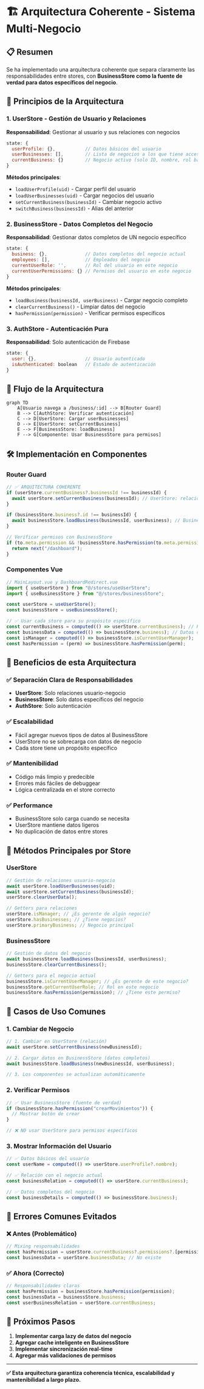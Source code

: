 # 🏗️ Arquitectura Coherente - Sistema Multi-Negocio

## 📋 Resumen

Se ha implementado una arquitectura coherente que separa claramente las responsabilidades entre stores, con **BusinessStore como la fuente de verdad para datos específicos del negocio**.

## 🎯 Principios de la Arquitectura

### 1. **UserStore** - Gestión de Usuario y Relaciones

**Responsabilidad**: Gestionar al usuario y sus relaciones con negocios

```javascript
state: {
  userProfile: {},           // Datos básicos del usuario
  userBusinesses: [],        // Lista de negocios a los que tiene acceso
  currentBusiness: {}        // Negocio activo (solo ID, nombre, rol básico)
}
```

**Métodos principales**:

- `loadUserProfile(uid)` - Cargar perfil del usuario
- `loadUserBusinesses(uid)` - Cargar negocios del usuario
- `setCurrentBusiness(businessId)` - Cambiar negocio activo
- `switchBusiness(businessId)` - Alias del anterior

### 2. **BusinessStore** - Datos Completos del Negocio

**Responsabilidad**: Gestionar datos completos de UN negocio específico

```javascript
state: {
  business: {},              // Datos completos del negocio actual
  employees: [],             // Empleados del negocio
  currentUserRole: '',       // Rol del usuario en este negocio
  currentUserPermissions: {} // Permisos del usuario en este negocio
}
```

**Métodos principales**:

- `loadBusiness(businessId, userBusiness)` - Cargar negocio completo
- `clearCurrentBusiness()` - Limpiar datos del negocio
- `hasPermission(permission)` - Verificar permisos específicos

### 3. **AuthStore** - Autenticación Pura

**Responsabilidad**: Solo autenticación de Firebase

```javascript
state: {
  user: {},                  // Usuario autenticado
  isAuthenticated: boolean   // Estado de autenticación
}
```

## 🔄 Flujo de la Arquitectura

```mermaid
graph TD
    A[Usuario navega a /business/:id] --> B[Router Guard]
    B --> C[AuthStore: Verificar autenticación]
    C --> D[UserStore: Cargar userBusinesses]
    D --> E[UserStore: setCurrentBusiness]
    E --> F[BusinessStore: loadBusiness]
    F --> G[Componente: Usar BusinessStore para permisos]
```

## 🛠️ Implementación en Componentes

### Router Guard

```javascript
// ✅ ARQUITECTURA COHERENTE
if (userStore.currentBusiness?.businessId !== businessId) {
  await userStore.setCurrentBusiness(businessId); // UserStore: relación
}

if (businessStore.business?.id !== businessId) {
  await businessStore.loadBusiness(businessId, userBusiness); // BusinessStore: datos
}

// Verificar permisos con BusinessStore
if (to.meta.permission && !businessStore.hasPermission(to.meta.permission)) {
  return next("/dashboard");
}
```

### Componentes Vue

```javascript
// MainLayout.vue y DashboardRedirect.vue
import { useUserStore } from "@/stores/useUserStore";
import { useBusinessStore } from "@/stores/businessStore";

const userStore = useUserStore();
const businessStore = useBusinessStore();

// ✅ Usar cada store para su propósito específico
const currentBusiness = computed(() => userStore.currentBusiness); // Relación básica
const businessData = computed(() => businessStore.business); // Datos completos
const isManager = computed(() => businessStore.isCurrentUserManager);
const hasPermission = (perm) => businessStore.hasPermission(perm);
```

## 🎨 Beneficios de esta Arquitectura

### ✅ **Separación Clara de Responsabilidades**

- **UserStore**: Solo relaciones usuario-negocio
- **BusinessStore**: Solo datos específicos del negocio
- **AuthStore**: Solo autenticación

### ✅ **Escalabilidad**

- Fácil agregar nuevos tipos de datos al BusinessStore
- UserStore no se sobrecarga con datos de negocio
- Cada store tiene un propósito específico

### ✅ **Mantenibilidad**

- Código más limpio y predecible
- Errores más fáciles de debuggear
- Lógica centralizada en el store correcto

### ✅ **Performance**

- BusinessStore solo carga cuando se necesita
- UserStore mantiene datos ligeros
- No duplicación de datos entre stores

## 🔧 Métodos Principales por Store

### UserStore

```javascript
// Gestión de relaciones usuario-negocio
await userStore.loadUserBusinesses(uid);
await userStore.setCurrentBusiness(businessId);
userStore.clearUserData();

// Getters para relaciones
userStore.isManager; // ¿Es gerente de algún negocio?
userStore.hasBusinesses; // ¿Tiene negocios?
userStore.primaryBusiness; // Negocio principal
```

### BusinessStore

```javascript
// Gestión de datos del negocio
await businessStore.loadBusiness(businessId, userBusiness);
businessStore.clearCurrentBusiness();

// Getters para el negocio actual
businessStore.isCurrentUserManager; // ¿Es gerente de este negocio?
businessStore.getCurrentUserRole; // Rol en este negocio
businessStore.hasPermission(permission); // ¿Tiene este permiso?
```

## 📱 Casos de Uso Comunes

### 1. **Cambiar de Negocio**

```javascript
// 1. Cambiar en UserStore (relación)
await userStore.setCurrentBusiness(newBusinessId);

// 2. Cargar datos en BusinessStore (datos completos)
await businessStore.loadBusiness(newBusinessId, userBusiness);

// 3. Los componentes se actualizan automáticamente
```

### 2. **Verificar Permisos**

```javascript
// ✅ Usar BusinessStore (fuente de verdad)
if (businessStore.hasPermission("crearMovimientos")) {
  // Mostrar botón de crear
}

// ❌ NO usar UserStore para permisos específicos
```

### 3. **Mostrar Información del Usuario**

```javascript
// ✅ Datos básicos del usuario
const userName = computed(() => userStore.userProfile?.nombre);

// ✅ Relación con el negocio actual
const businessRelation = computed(() => userStore.currentBusiness);

// ✅ Datos completos del negocio
const businessDetails = computed(() => businessStore.business);
```

## 🐛 Errores Comunes Evitados

### ❌ **Antes (Problemático)**

```javascript
// Mixing responsabilidades
const hasPermission = userStore.currentBusiness?.permissions?.[permission];
const businessData = userStore.businessData; // No existe
```

### ✅ **Ahora (Correcto)**

```javascript
// Responsabilidades claras
const hasPermission = businessStore.hasPermission(permission);
const businessData = businessStore.business;
const userBusinessRelation = userStore.currentBusiness;
```

## 🎯 Próximos Pasos

1. **Implementar carga lazy de datos del negocio**
2. **Agregar cache inteligente en BusinessStore**
3. **Implementar sincronización real-time**
4. **Agregar más validaciones de permisos**

---

**✅ Esta arquitectura garantiza coherencia técnica, escalabilidad y mantenibilidad a largo plazo.**
